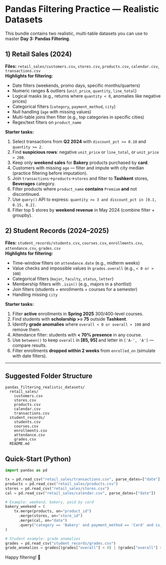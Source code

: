 # Pandas Filtering Practice — Realistic Datasets

This bundle contains two realistic, multi-table datasets you can use to master **Day 3: Pandas Filtering**.

## 1) Retail Sales (2024)
**Files:** `retail_sales/customers.csv`, `stores.csv`, `products.csv`, `calendar.csv`, `transactions.csv`  
**Highlights for filtering:**
- Date filters (weekends, promo days, specific months/quarters)
- Numeric ranges & outliers (`unit_price`, `quantity`, `line_total`)
- Logical masks (e.g., returns where `quantity < 0`, anomalies like negative prices)
- Categorical filters (`category`, `payment_method`, `city`)
- Null handling (`age` with missing values)
- Multi-table joins then filter (e.g., top categories in specific cities)
- Regex/text filters on `product_name`

**Starter tasks:**
1. Select transactions from **Q2 2024** with `discount_pct >= 0.10` and `quantity >= 2`.
2. Find **suspicious rows**: negative `unit_price` or `line_total`, or `unit_price > 200`.
3. Keep only **weekend sales** for **Bakery** products purchased by **card**.
4. Customers with missing `age` — filter and impute with city median (practice filtering before imputation).
5. Join `transactions`→`products`→`stores` and filter to **Tashkent** stores, **Beverages** category.
6. Filter products where `product_name` **contains** `Premium` **and** not discontinued.
7. Use `query()` API to express: `quantity >= 3 and discount_pct in [0.1, 0.15, 0.2]`.
8. Filter top 5 stores by **weekend revenue** in May 2024 (combine filter + groupby).

## 2) Student Records (2024–2025)
**Files:** `student_records/students.csv`, `courses.csv`, `enrollments.csv`, `attendance.csv`, `grades.csv`  
**Highlights for filtering:**
- Time-window filters on `attendance.date` (e.g., midterm weeks)
- Value checks and impossible values in `grades.overall` (e.g., `< 0 or > 100`)
- Categorical filters (`major`, `faculty`, `status`, `letter`)
- Membership filters with `.isin()` (e.g., majors in a shortlist)
- Join filters (students + enrollments + courses for a semester)
- Handling missing `city`

**Starter tasks:**
1. Filter **active** enrollments in **Spring 2025** 300/400-level courses.
2. Find students with **scholarship >= 75** outside **Tashkent**.
3. Identify **grade anomalies** where `overall < 0 or overall > 100` and remove them.
4. Attendance filter: students with **< 70% presence** in any course.
5. Use `between()` to keep `overall` in **[85, 95]** and letter in `['A-', 'A']` — compare results.
6. Filter enrollments **dropped within 2 weeks** from `enrolled_on` (simulate with date filters).

---

## Suggested Folder Structure
```
pandas_filtering_realistic_datasets/
  retail_sales/
    customers.csv
    stores.csv
    products.csv
    calendar.csv
    transactions.csv
  student_records/
    students.csv
    courses.csv
    enrollments.csv
    attendance.csv
    grades.csv
  README.md
```

## Quick-Start (Python)
```python
import pandas as pd

tx = pd.read_csv("retail_sales/transactions.csv", parse_dates=["date"])
products = pd.read_csv("retail_sales/products.csv")
stores = pd.read_csv("retail_sales/stores.csv")
cal = pd.read_csv("retail_sales/calendar.csv", parse_dates=["date"])

# Example: weekend, bakery, paid by card
bakery_weekend = (
    tx.merge(products, on="product_id")
      .merge(stores, on="store_id")
      .merge(cal, on="date")
      .query("category == 'Bakery' and payment_method == 'Card' and is_weekend")
)

# Student example: grade anomalies
grades = pd.read_csv("student_records/grades.csv")
grade_anomalies = grades[(grades["overall"] < 0) | (grades["overall"] > 100)]
```

Happy filtering! 🎯
